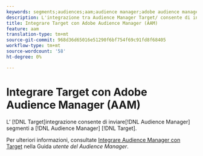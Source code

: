 ```yaml
---
keywords: segments;audiences;aam;audience manager;adobe audience manager;integrate;integration
description: L'integrazione tra Audience Manager Target/ consente di inviare  segmenti di Audience Manager  Adobe Target
title: Integrare Target con Adobe Audience Manager (AAM)
feature: aam
translation-type: tm+mt
source-git-commit: 968d36d65016e51290f6bf754f69c91fd8f68405
workflow-type: tm+mt
source-wordcount: '58'
ht-degree: 0%

---
```



# Integrare Target con Adobe Audience Manager (AAM)

L’ [!DNL Target]integrazione consente di inviare[!DNL Audience Manager] segmenti a [!DNL Audience Manager] [!DNL Target].

Per ulteriori informazioni, consultate [Integrare  Audience Manager con Target](https://experienceleague.adobe.com/docs/audience-manager/user-guide/implementation-integration-guides/integration-other-solutions/aam-target-integration.html) nella Guida *utente del Audience Manager*.
